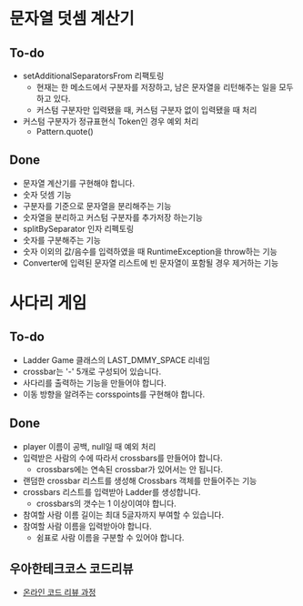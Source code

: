 # 문자열 덧셈 계산기
## To-do
   * setAdditionalSeparatorsFrom 리팩토링
     - 현재는 한 메소드에서 구분자를 저장하고, 남은 문자열을 리턴해주는 일을 모두하고 있다.
     - 커스텀 구분자만 입력됐을 때, 커스텀 구분자 없이 입력됐을 때 처리
   * 커스텀 구분자가 정규표현식 Token인 경우 예외 처리
     - Pattern.quote()
## Done
   * 문자열 계산기를 구현해야 합니다.
   * 숫자 덧셈 기능
   * 구분자를 기준으로 문자열을 분리해주는 기능
   * 숫자열을 분리하고 커스텀 구분자를 추가저장 하는기능
   * splitBySeparator 인자 리펙토링
   * 숫자를 구분해주는 기능
   * 숫자 이외의 값/음수를 입력하였을 때 RuntimeException을 throw하는 기능 
   * Converter에 입력된 문자열 리스트에 빈 문자열이 포함될 경우 제거하는 기능


# 사다리 게임
## To-do   
   * Ladder Game 클래스의 LAST_DMMY_SPACE 리네임
   * crossbar는 '-' 5개로 구성되어 있습니다.
   * 사다리를 출력하는 기능을 만들어야 합니다.
   * 이동 방향을 알려주는 corsspoints를 구현해야 합니다.

## Done
   * player 이름이 공백, null일 때 예외 처리
   * 입력받은 사람의 수에 따라서 crossbars를 만들어야 합니다.
     - crossbars에는 연속된 crossbar가 있어서는 안 됩니다.
   * 랜덤한 crossbar 리스트를 생성해 Crossbars 객체를 만들어주는 기능
   * crossbars 리스트를 입력받아 Ladder를 생성합니다.
     - crossbars의 갯수는 1 이상이여야 합니다.
   * 참여할 사람 이름 길이는 최대 5글자까지 부여할 수 있습니다.
   * 참여할 사람 이름을 입력받아야 합니다.
     - 쉼표로 사람 이름을 구분할 수 있어야 합니다.

## 우아한테크코스 코드리뷰
* [온라인 코드 리뷰 과정](https://github.com/woowacourse/woowacourse-docs/blob/master/maincourse/README.md)

